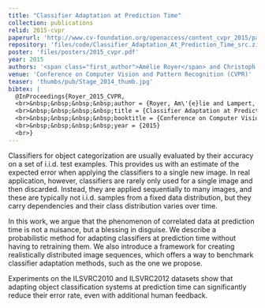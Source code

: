 ```yaml
---
title: "Classifier Adaptation at Prediction Time"
collection: publications
relid: 2015-cvpr
paperurl: 'http://www.cv-foundation.org/openaccess/content_cvpr_2015/papers/Royer_Classifier_Adaptation_at_2015_CVPR_paper.pdf'
repository: 'files/code/Classifier_Adaptation_At_Prediction_Time_src.zip'
poster: 'files/posters/2015_cvpr.pdf'
year: 2015
authors: '<span class="first_author">Amélie Royer</span> and Christoph Lampert'
venue: 'Conference on Computer Vision and Pattern Recognition (CVPR)'
teaser: 'thumbs/pub/Stage_2014_thumb.jpg'
bibtex: |
  @InProceedings{Royer_2015_CVPR,
  <br>&nbsp;&nbsp;&nbsp;&nbsp;author = {Royer, Am\'{e}lie and Lampert, Christoph H.},
  <br>&nbsp;&nbsp;&nbsp;&nbsp;title = {Classifier Adaptation at Prediction Time},
  <br>&nbsp;&nbsp;&nbsp;&nbsp;booktitle = {Conference on Computer Vision and Pattern Recognition (CVPR)},
  <br>&nbsp;&nbsp;&nbsp;&nbsp;year = {2015}
  <br>}
---
```


Classifiers for object categorization are usually evaluated by their accuracy on a set of i.i.d. test examples. This provides us with an estimate of the expected error when applying the classifiers to a single new image. In real application, however, classifiers are rarely only used for a single image and then discarded. Instead, they are applied sequentially to many images, and these are typically not i.i.d. samples from a fixed data distribution, but they carry dependencies and their class distribution varies over time.

In this work, we argue that the phenomenon of correlated data at prediction time is not a nuisance, but a blessing in disguise. We describe a probabilistic method for adapting classifiers at prediction time without having to retraining them. We also introduce a framework for creating realistically distributed image sequences, which offers a way to benchmark classifier adaptation methods, such as the one we propose.

Experiments on the ILSVRC2010 and ILSVRC2012 datasets show that adapting object classification systems at prediction time can significantly reduce their error rate, even with additional human feedback.
